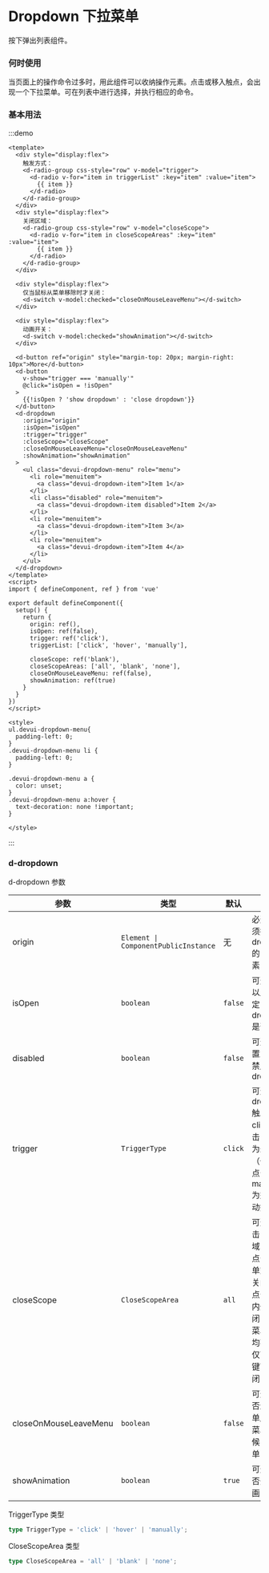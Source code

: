 # Dropdown 下拉菜单
按下弹出列表组件。

### 何时使用
当页面上的操作命令过多时，用此组件可以收纳操作元素。点击或移入触点，会出现一个下拉菜单。可在列表中进行选择，并执行相应的命令。



### 基本用法

:::demo

```vue
<template>
  <div style="display:flex">
    触发方式：
    <d-radio-group css-style="row" v-model="trigger">
      <d-radio v-for="item in triggerList" :key="item" :value="item">
        {{ item }}
      </d-radio>
    </d-radio-group>
  </div>
  <div style="display:flex">
    关闭区域： 
    <d-radio-group css-style="row" v-model="closeScope">
      <d-radio v-for="item in closeScopeAreas" :key="item" :value="item">
        {{ item }}
      </d-radio>
    </d-radio-group>
  </div>

  <div style="display:flex">
    仅当鼠标从菜单移除时才关闭：
    <d-switch v-model:checked="closeOnMouseLeaveMenu"></d-switch>
  </div>

  <div style="display:flex">
    动画开关：
    <d-switch v-model:checked="showAnimation"></d-switch>
  </div>
  
  <d-button ref="origin" style="margin-top: 20px; margin-right: 10px">More</d-button>
  <d-button 
    v-show="trigger === 'manually'" 
    @click="isOpen = !isOpen"
  >
    {{!isOpen ? 'show dropdown' : 'close dropdown'}}
  </d-button>
  <d-dropdown 
    :origin="origin"
    :isOpen="isOpen"
    :trigger="trigger" 
    :closeScope="closeScope"
    :closeOnMouseLeaveMenu="closeOnMouseLeaveMenu"
    :showAnimation="showAnimation"
  >
    <ul class="devui-dropdown-menu" role="menu">
      <li role="menuitem">
        <a class="devui-dropdown-item">Item 1</a>
      </li>
      <li class="disabled" role="menuitem">
        <a class="devui-dropdown-item disabled">Item 2</a>
      </li>
      <li role="menuitem">
        <a class="devui-dropdown-item">Item 3</a>
      </li>
      <li role="menuitem">
        <a class="devui-dropdown-item">Item 4</a>
      </li>
    </ul>
  </d-dropdown>
</template>
<script>
import { defineComponent, ref } from 'vue'

export default defineComponent({
  setup() {
    return {
      origin: ref(),
      isOpen: ref(false),
      trigger: ref('click'),
      triggerList: ['click', 'hover', 'manually'],

      closeScope: ref('blank'),
      closeScopeAreas: ['all', 'blank', 'none'],
      closeOnMouseLeaveMenu: ref(false),
      showAnimation: ref(true)
    }
  }
})
</script>

<style>
ul.devui-dropdown-menu{
  padding-left: 0;
}
.devui-dropdown-menu li {
  padding-left: 0;
}

.devui-dropdown-menu a {
  color: unset;
}
.devui-dropdown-menu a:hover {
  text-decoration: none !important;
}

</style>
```
:::

### d-dropdown

d-dropdown 参数

| 参数                  | 类型                                 | 默认    | 说明                                                                                                            |
| --------------------- | ------------------------------------ | ------- | --------------------------------------------------------------------------------------------------------------- |
| origin                | `Element \| ComponentPublicInstance` | 无      | 必选，必须指定 dropdown 的关联元素                                                                              |
| isOpen                | `boolean`                            | `false` | 可选，可以显示指定 dropdown 是否打开                                                                            |
| disabled              | `boolean`                            | `false` | 可选，设置为 true 禁用 dropdown                                                                                 |
| trigger               | `TriggerType`                        | `click` | 可选，dropdown 触发方式, click 为点击，hover 为悬停（也包含点击）、manually 为完全手动控制                      |
| closeScope            | `CloseScopeArea`                     | `all`   | 可选，点击关闭区域，blank 点击非菜单空白才关闭, all 点击菜单内外都关闭，none 菜单内外均不关闭仅下拉按键可以关闭 |
| closeOnMouseLeaveMenu | `boolean`                            | `false` | 可选，是否进入菜单后离开菜单的时候关闭菜单                                                                      |
| showAnimation         | `boolean`                            | `true`  | 可选，是否开启动画                                                                                              |

TriggerType 类型
```typescript
type TriggerType = 'click' | 'hover' | 'manually';
```

CloseScopeArea 类型
```typescript
type CloseScopeArea = 'all' | 'blank' | 'none';
```